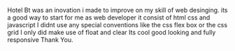 Hotel Bt was an inovation i made to improve on my skill of web desinging.
its a good way to start for me as web developer
it consist of html css and javascript
I didnt use any special conventions like the css flex box or the css grid
I only did make use of float and clear
Its cool good looking and fully responsive
Thank You.
